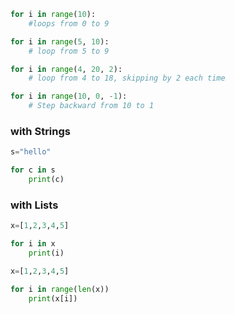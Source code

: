 ```python
for i in range(10):
    #loops from 0 to 9
```

```python
for i in range(5, 10): 
    # loop from 5 to 9
```

```python
for i in range(4, 20, 2): 
    # loop from 4 to 18, skipping by 2 each time
```

```python
for i in range(10, 0, -1): 
    # Step backward from 10 to 1
```

### with Strings
```python
s="hello"

for c in s
    print(c)
```

### with Lists
```python
x=[1,2,3,4,5]

for i in x
    print(i)
```

```python
x=[1,2,3,4,5]

for i in range(len(x))
    print(x[i])
```